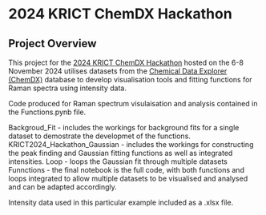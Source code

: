 # 2024 KRICT ChemDX Hackathon

## Project Overview

This project for the [2024 KRICT ChemDX Hackathon](https://gitlab.chemdx.org/global-network/2024-krict-chemdx-hackathon/-/wikis/home) hosted on the 6-8 November 2024 utilises datasets from the [Chemical Data Explorer (ChemDX)](https://www.chemdx.org/) database to develop visualisation tools and fitting functions for Raman spectra using intensity data.


Code produced for Raman spectrum visulaisation and analysis contained in the Functions.pynb file. 

Backgroud_Fit - includes the workings for background fits for a single dataset to demostrate the developmet of the functions. 
KRICT2024_Hackathon_Gaussian - includes the workings for constructing the peak finding and Gaussian fitting functions as well as integrated intensities. 
Loop - loops the Gaussian fit through multiple datasets
Funnctions - the final notebook is the full code, with both functions and loops integrated to allow multiple datasets to be visualised and analysed and can be adapted accordingly. 

Intensity data used in this particular example included as a .xlsx file. 
